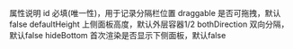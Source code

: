 属性说明
id 必填(唯一性)，用于记录分隔栏位置
draggable 是否可拖拽，默认false
defaultHeight 上侧面板高度，默认外层容器1/2
bothDirection 双向分隔，默认false
hideBottom 首次渲染是否显示下侧面板，默认false